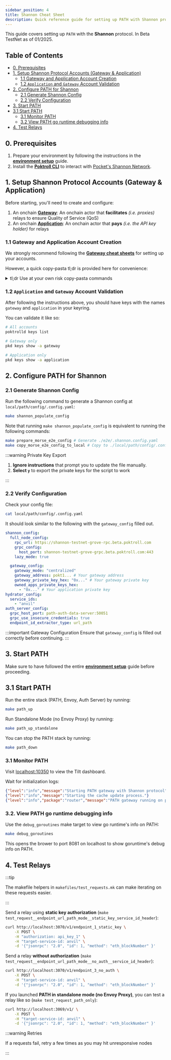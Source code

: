 ```yaml
---
sidebar_position: 4
title: Shannon Cheat Sheet
description: Quick reference guide for setting up PATH with Shannon protocol
---
```


This guide covers setting up `PATH` with the **Shannon** protocol. In Beta TestNet as of 01/2025.

## Table of Contents <!-- omit in toc -->

- [0. Prerequisites](#0-prerequisites)
- [1. Setup Shannon Protocol Accounts (Gateway \& Application)](#1-setup-shannon-protocol-accounts-gateway--application)
  - [1.1 Gateway and Application Account Creation](#11-gateway-and-application-account-creation)
  - [1.2 `Application` and `Gateway` Account Validation](#12-application-and-gateway-account-validation)
- [2. Configure PATH for Shannon](#2-configure-path-for-shannon)
  - [2.1 Generate Shannon Config](#21-generate-shannon-config)
  - [2.2 Verify Configuration](#22-verify-configuration)
- [3. Start PATH](#3-start-path)
- [3.1 Start PATH](#31-start-path)
  - [3.1 Monitor PATH](#31-monitor-path)
  - [3.2 View PATH go runtime debugging info](#32-view-path-go-runtime-debugging-info)
- [4. Test Relays](#4-test-relays)

## 0. Prerequisites

1. Prepare your environment by following the instructions in the [**environment setup**](./env_setup.md) guide.
2. Install the [**Poktroll CLI**](https://dev.poktroll.com/operate/user_guide/poktrolld_cli) to interact with [Pocket's Shannon Network](https://dev.poktroll.com).

## 1. Setup Shannon Protocol Accounts (Gateway & Application)

Before starting, you'll need to create and configure:

1. An onchain [**Gateway**](https://docs.pokt.network/pokt-protocol/the-shannon-upgrade/shannon-actors/gateways): An onchain actor that **facilitates** _(i.e. proxies)_ relays to ensure Quality of Service (QoS)
2. An onchain [**Application**](https://docs.pokt.network/pokt-protocol/the-shannon-upgrade/shannon-actors/sovereign-applications): An onchain actor that **pays** _(i.e. the API key holder)_ for relays

### 1.1 Gateway and Application Account Creation

We strongly recommend following the [**Gateway cheat sheets**](https://dev.poktroll.com/operate/quickstart/gateway_cheatsheet) for setting up your accounts.

However, a quick copy-pasta tl;dr is provided here for convenience:

<details>

 <summary>tl;dr Use at your own risk copy-pasta commands</summary>

**Prepare a gateway stake config:**

```bash
cat <<EOF >>/tmp/stake_gateway_config.yaml
stake_amount: 1000000upokt
EOF
```

**Prepare an application stake config:**

```bash
cat <<EOF > /tmp/stake_app_config.yaml
stake_amount: 100000000upokt
service_ids:
- "F00C"
EOF
```

**Create gateway and application accounts in your keyring**

```bash
pkd keys add gateway
pkd keys add application
```

Fund the accounts by visiting the tools & faucets [here](https://dev.poktroll.com/explore/tools).

For **Grove employees only**, you can manually fund the accounts:

```bash
pkd_beta_tx tx bank send faucet_beta $(pkd keys show -a application) 6900000000042upokt
pkd_beta_tx tx bank send faucet_beta $(pkd keys show -a gateway) 6900000000042upokt
```

**Stake the gateway:**

```bash
poktrolld tx gateway stake-gateway \
 --config=/tmp/stake_gateway_config.yaml \
 --from=gateway --gas=auto --gas-prices=1upokt --gas-adjustment=1.5 --chain-id=pocket-beta \
 --node=https://shannon-testnet-grove-rpc.beta.poktroll.com \
 --yes
```

**Stake the application:**

```bash
poktrolld tx application stake-application \
 --config=/tmp/stake_app_config.yaml \
 --from=application --gas=auto --gas-prices=1upokt --gas-adjustment=1.5 --chain-id=pocket-beta \
 --node=https://shannon-testnet-grove-rpc.beta.poktroll.com \
 --yes
```

**Delegate from the application to the gateway:**

```bash
poktrolld tx application delegate-to-gateway $(poktrolld keys show -a gateway) \
 --from=application --gas=auto --gas-prices=1upokt --gas-adjustment=1.5 --chain-id=pocket-beta \
 --node=https://shannon-testnet-grove-rpc.beta.poktroll.com \
 --yes
```

</details>

### 1.2 `Application` and `Gateway` Account Validation

After following the instructions above, you should have keys with the names `gateway` and `application` in your keyring.

You can validate it like so:

```bash
# All accounts
poktrolld keys list

# Gateway only
pkd keys show -a gateway

# Application only
pkd keys show -a application
```

## 2. Configure PATH for Shannon

### 2.1 Generate Shannon Config

Run the following command to generate a Shannon config at `local/path/config/.config.yaml`:

```bash
make shannon_populate_config
```

Note that running `make shannon_populate_config` is equivalent to running the following commands:

```bash
make prepare_morse_e2e_config # Generate ./e2e/.shannon.config.yaml
make copy_morse_e2e_config_to_local # Copy to ./local/path/config/.config.yaml
```

:::warning Private Key Export

1. **Ignore instructions** that prompt you to update the file manually.
2. **Select `y`** to export the private keys for the script to work

:::

### 2.2 Verify Configuration

Check your config file:

```bash
cat local/path/config/.config.yaml
```

It should look similar to the following with the `gateway_config` filled out.

```yaml
shannon_config:
  full_node_config:
    rpc_url: https://shannon-testnet-grove-rpc.beta.poktroll.com
    grpc_config:
      host_port: shannon-testnet-grove-grpc.beta.poktroll.com:443
    lazy_mode: true

  gateway_config:
    gateway_mode: "centralized"
    gateway_address: pokt1... # Your gateway address
    gateway_private_key_hex: "0x..." # Your gateway private key
    owned_apps_private_keys_hex:
      - "0x..." # Your application private key
hydrator_config:
  service_ids:
    - "anvil"
auth_server_config:
  grpc_host_port: path-auth-data-server:50051
  grpc_use_insecure_credentials: true
  endpoint_id_extractor_type: url_path
```

:::important Gateway Configuration
Ensure that `gateway_config` is filled out correctly before continuing.
:::

## 3. Start PATH

Make sure to have followed the entire [**environment setup**](./env_setup.md) guide before proceeding.

## 3.1 Start PATH

Run the entire stack (PATH, Envoy, Auth Server) by running:

```bash
make path_up
```

Run Standalone Mode (no Envoy Proxy) by running:

```bash
make path_up_standalone
```

You can stop the PATH stack by running:

```bash
make path_down
```

### 3.1 Monitor PATH

Visit [localhost:10350](<http://localhost:10350/r/(all)/overview>) to view the Tilt dashboard.

Wait for initialization logs:

```json
{"level":"info","message":"Starting PATH gateway with Shannon protocol"}
{"level":"info","message":"Starting the cache update process."}
{"level":"info","package":"router","message":"PATH gateway running on port 3069"}
```

### 3.2. View PATH go runtime debugging info

Use the `debug_goroutines` make target to view go runtime's info on PATH:

```bash
make debug_goroutines
```

This opens the brower to port 8081 on localhost to show goruntime's debug info on PATH.

## 4. Test Relays

:::tip

The makefile helpers in `makefiles/test_requests.mk` can make iterating on these requests easier.

:::

Send a relay using **static key authorization** (`make test_request__endpoint_url_path_mode__static_key_service_id_header`):

```bash
curl http://localhost:3070/v1/endpoint_1_static_key \
    -X POST \
    -H "authorization: api_key_1" \
    -H "target-service-id: anvil" \
    -d '{"jsonrpc": "2.0", "id": 1, "method": "eth_blockNumber" }'
```

Send a relay **without authorization** (`make test_request__endpoint_url_path_mode__no_auth__service_id_header`):

```bash
curl http://localhost:3070/v1/endpoint_3_no_auth \
    -X POST \
    -H "target-service-id: anvil" \
    -d '{"jsonrpc": "2.0", "id": 1, "method": "eth_blockNumber" }'
```

If you launched **PATH in standalone mode (no Envoy Proxy)**, you can test a relay like so (`make test_request_path_only`):

```bash
curl http://localhost:3069/v1/ \
    -X POST \
    -H "target-service-id: anvil" \
    -d '{"jsonrpc": "2.0", "id": 1, "method": "eth_blockNumber" }'
```

:::warning Retries

If a requests fail, retry a few times as you may hit unresponsive nodes

:::
